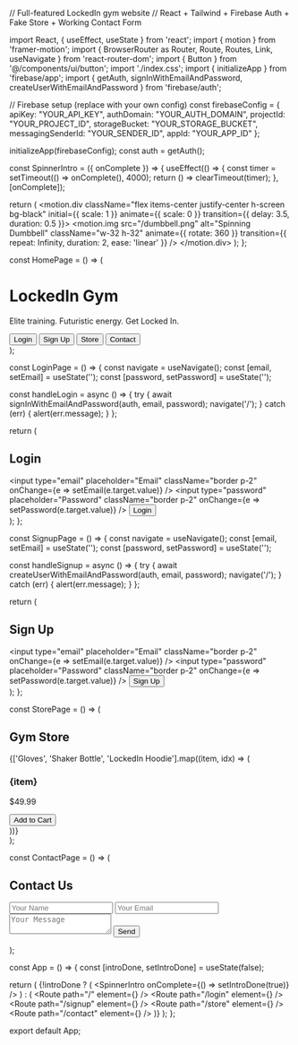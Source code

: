 // Full-featured LockedIn gym website
// React + Tailwind + Firebase Auth + Fake Store + Working Contact Form

import React, { useEffect, useState } from 'react';
import { motion } from 'framer-motion';
import { BrowserRouter as Router, Route, Routes, Link, useNavigate } from 'react-router-dom';
import { Button } from '@/components/ui/button';
import './index.css';
import { initializeApp } from 'firebase/app';
import { getAuth, signInWithEmailAndPassword, createUserWithEmailAndPassword } from 'firebase/auth';

// Firebase setup (replace with your own config)
const firebaseConfig = {
  apiKey: "YOUR_API_KEY",
  authDomain: "YOUR_AUTH_DOMAIN",
  projectId: "YOUR_PROJECT_ID",
  storageBucket: "YOUR_STORAGE_BUCKET",
  messagingSenderId: "YOUR_SENDER_ID",
  appId: "YOUR_APP_ID"
};

initializeApp(firebaseConfig);
const auth = getAuth();

const SpinnerIntro = ({ onComplete }) => {
  useEffect(() => {
    const timer = setTimeout(() => onComplete(), 4000);
    return () => clearTimeout(timer);
  }, [onComplete]);

  return (
    <motion.div className="flex items-center justify-center h-screen bg-black"
      initial={{ scale: 1 }} animate={{ scale: 0 }} transition={{ delay: 3.5, duration: 0.5 }}>
      <motion.img
        src="/dumbbell.png"
        alt="Spinning Dumbbell"
        className="w-32 h-32"
        animate={{ rotate: 360 }}
        transition={{ repeat: Infinity, duration: 2, ease: 'linear' }}
      />
    </motion.div>
  );
};

const HomePage = () => (
  <div className="min-h-screen bg-white text-black p-6">
    <h1 className="text-5xl font-bold text-blue-700">LockedIn Gym</h1>
    <p className="mt-4 text-lg">Elite training. Futuristic energy. Get Locked In.</p>
    <div className="mt-6 space-x-4">
      <Link to="/login"><Button>Login</Button></Link>
      <Link to="/signup"><Button variant="outline">Sign Up</Button></Link>
      <Link to="/store"><Button variant="outline">Store</Button></Link>
      <Link to="/contact"><Button variant="outline">Contact</Button></Link>
    </div>
  </div>
);

const LoginPage = () => {
  const navigate = useNavigate();
  const [email, setEmail] = useState('');
  const [password, setPassword] = useState('');

  const handleLogin = async () => {
    try {
      await signInWithEmailAndPassword(auth, email, password);
      navigate('/');
    } catch (err) {
      alert(err.message);
    }
  };

  return (
    <div className="min-h-screen bg-white flex flex-col justify-center items-center gap-4">
      <h2 className="text-3xl text-black">Login</h2>
      <input type="email" placeholder="Email" className="border p-2" onChange={e => setEmail(e.target.value)} />
      <input type="password" placeholder="Password" className="border p-2" onChange={e => setPassword(e.target.value)} />
      <Button onClick={handleLogin}>Login</Button>
    </div>
  );
};

const SignupPage = () => {
  const navigate = useNavigate();
  const [email, setEmail] = useState('');
  const [password, setPassword] = useState('');

  const handleSignup = async () => {
    try {
      await createUserWithEmailAndPassword(auth, email, password);
      navigate('/');
    } catch (err) {
      alert(err.message);
    }
  };

  return (
    <div className="min-h-screen bg-white flex flex-col justify-center items-center gap-4">
      <h2 className="text-3xl text-black">Sign Up</h2>
      <input type="email" placeholder="Email" className="border p-2" onChange={e => setEmail(e.target.value)} />
      <input type="password" placeholder="Password" className="border p-2" onChange={e => setPassword(e.target.value)} />
      <Button onClick={handleSignup}>Sign Up</Button>
    </div>
  );
};

const StorePage = () => (
  <div className="min-h-screen bg-white p-6 text-black">
    <h2 className="text-3xl">Gym Store</h2>
    <div className="mt-4 grid grid-cols-1 md:grid-cols-2 lg:grid-cols-3 gap-6">
      {['Gloves', 'Shaker Bottle', 'LockedIn Hoodie'].map((item, idx) => (
        <div key={idx} className="p-4 border rounded-xl shadow">
          <h3 className="text-xl font-bold">{item}</h3>
          <p className="text-blue-700">$49.99</p>
          <Button className="mt-2">Add to Cart</Button>
        </div>
      ))}
    </div>
  </div>
);

const ContactPage = () => (
  <div className="min-h-screen bg-white p-6 text-black">
    <h2 className="text-3xl">Contact Us</h2>
    <form className="flex flex-col max-w-md gap-4 mt-4">
      <input type="text" placeholder="Your Name" className="border p-2" />
      <input type="email" placeholder="Your Email" className="border p-2" />
      <textarea placeholder="Your Message" className="border p-2" rows={4}></textarea>
      <Button type="submit">Send</Button>
    </form>
  </div>
);

const App = () => {
  const [introDone, setIntroDone] = useState(false);

  return (
    <Router>
      {!introDone ? (
        <SpinnerIntro onComplete={() => setIntroDone(true)} />
      ) : (
        <Routes>
          <Route path="/" element={<HomePage />} />
          <Route path="/login" element={<LoginPage />} />
          <Route path="/signup" element={<SignupPage />} />
          <Route path="/store" element={<StorePage />} />
          <Route path="/contact" element={<ContactPage />} />
        </Routes>
      )}
    </Router>
  );
};

export default App;
